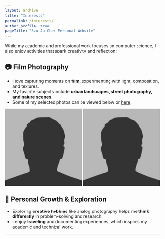 ```yaml
---
layout: archive
title: "Interests"
permalink: /interests/
author_profile: true
pageTitle: "Szu-Ju Chen Personal Website"
---
```


While my academic and professional work focuses on computer science, I also enjoy activities that spark creativity and reflection:  

## 📷 Film Photography
- I love capturing moments on **film**, experimenting with light, composition, and textures.  
- My favorite subjects include **urban landscapes, street photography, and nature scenes**.  
- Some of my selected photos can be viewed below or [here](#link-to-gallery-or-album).  

<p align="center">
  <img src="/images/bio-photo.jpg" width="250" alt="Example photo 1">
  <img src="/images/bio-photo.jpg" width="250" alt="Example photo 2">
</p>

## 🌱 Personal Growth & Exploration
- Exploring **creative hobbies** like analog photography helps me **think differently** in problem-solving and research.  
- I enjoy **traveling** and documenting experiences, which inspires my academic and technical work.  

---
